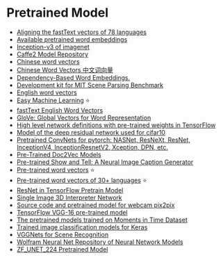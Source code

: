# Pretrained Model

* [Aligning the fastText vectors of 78 languages](https://github.com/Babylonpartners/fastText_multilingual)
* [Available pretrained word embeddings](https://github.com/vzhong/embeddings)
* [Inception-v3 of imagenet](http://download.tensorflow.org/models/image/imagenet/inception-v3-2016-03-01.tar.gz)
* [Caffe2 Model Repository](https://github.com/caffe2/models)
* [Chinese word vectors](https://github.com/candlewill/Chinsese_word_vectors)
* [Chinese Word Vectors 中文词向量](https://github.com/Embedding/Chinese-Word-Vectors)
* [Dependency-Based Word Embeddings.](https://levyomer.wordpress.com/2014/04/25/dependency-based-word-embeddings/)
* [Development kit for MIT Scene Parsing Benchmark](https://github.com/CSAILVision/sceneparsing)
* [English word vectors](https://fasttext.cc/docs/en/english-vectors.html)
* [Easy Machine Learning](https://modeldepot.io/) :star:
* [fastText English Word Vectors](https://www.kaggle.com/facebook/fasttext-wikinews)
* [GloVe: Global Vectors for Word Representation](https://github.com/stanfordnlp/GloVe#download-pre-trained-word-vectors)
* [High level network definitions with pre-trained weights in TensorFlow](https://github.com/taehoonlee/tensornets)
* [Model of the deep residual network used for cifar10](https://github.com/apark263/cfmz)
* [Pretrained ConvNets for pytorch: NASNet, ResNeXt, ResNet, InceptionV4, InceptionResnetV2, Xception, DPN, etc.](https://github.com/Cadene/pretrained-models.pytorch)
* [Pre-Trained Doc2Vec Models](https://github.com/jhlau/doc2vec)
* [Pre-trained Show and Tell: A Neural Image Caption Generator](https://github.com/KranthiGV/Pretrained-Show-and-Tell-model)
* [Pre-trained word vectors](https://github.com/facebookresearch/fastText/blob/master/pretrained-vectors.md) :star:
* [Pre-trained word vectors of 30+ languages](https://github.com/Kyubyong/wordvectors) :star:
* [ResNet in TensorFlow Pretrain Model](https://github.com/ry/tensorflow-resnet)
* [Single Image 3D Interpreter Network](https://github.com/jiajunwu/3dinn)
* [Source code and pretrained model for webcam pix2pix](https://github.com/memo/webcam-pix2pix-tensorflow)
* [TensorFlow VGG-16 pre-trained model](https://github.com/ry/tensorflow-vgg16)
* [The pretrained models trained on Moments in Time Dataset](https://github.com/metalbubble/moments_models)
* [Trained image classification models for Keras](https://github.com/fchollet/deep-learning-models)
* [VGGNets for Scene Recognition](https://github.com/wanglimin/Places205-VGGNet)
* [Wolfram Neural Net Repository of Neural Network Models](http://resources.wolframcloud.com/NeuralNetRepository)
* [ZF_UNET_224 Pretrained Model](https://github.com/ZFTurbo/ZF_UNET_224_Pretrained_Model)
